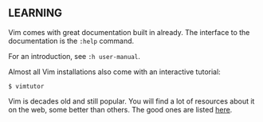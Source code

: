 ## LEARNING

Vim comes with great documentation built in already. The interface to the
documentation is the `:help` command.

For an introduction, see `:h user-manual`.

Almost all Vim installations also come with an interactive tutorial:

```
$ vimtutor
```

Vim is decades old and still popular. You will find a lot of resources about it
on the web, some better than others. The good ones are listed
[here](http://www.exercism.io/languages/vimscript/resources).
